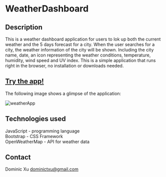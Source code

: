 # WeatherDashboard

## Description
This is a weather dashboard application for users to lok up both the current weather and the 5 days forecast for a city. When the user searches for a city, the weather information of the city will be shown. Including the city name, date, an icon representing the weather conditions, temperature, humidity, wind speed and UV index. This is a simple application that runs right in the browser, no installation or downloads needed.

## [Try the app!](https://lorddominic.github.io/WeatherDashboard/)

The following image shows a glimpse of the application:

![weatherApp](https://user-images.githubusercontent.com/46208528/88562490-9acfee00-cfe5-11ea-848c-ae0f5d055e78.png)

## Technologies used

JavaScript - programming language <br>
Bootstrap - CSS Framework <br>
OpenWeatherMap - API for weather data

## Contact

Dominic Xu
dominictxu@gmail.com




 
